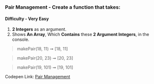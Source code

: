### Pair Management - Create a function that takes:

#### Difficulty - Very Easy

1. **2 Integers** as an argument. 
1. Shows **An Array**, Which **Contains** these **2 Argument Integers**, in the console.

> makePair(18, 11) ➞ [18, 11] 

> makePair(20, 23) ➞ [20, 23]

> makePair(19, 101) ➞ [19, 101]  

Codepen Link: [Pair Management](https://codepen.io/javascriptstudent/pen/PozyJNX?editors=0012)